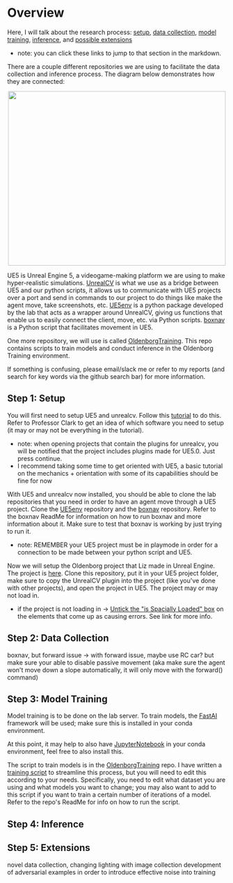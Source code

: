 # Overview
Here, I will talk about the research process: [setup](#step-1-setup), [data collection](#step-2-data-collection), [model training](#step-3-model-training), [inference](#step-4-inference), and [possible extensions](#step-5-extensions) 
* note: you can click these links to jump to that section in the markdown. 

There are a couple different repositories we are using to facilitate the data collection and inference process. The diagram below demonstrates how they are connected:

<p align="center">
  <img src="https://user-images.githubusercontent.com/70297740/235019833-8a17623d-fc64-4971-a63e-68229e95897d.jpg" width="500" height="400">
</p>

UE5 is Unreal Engine 5, a videogame-making platform we are using to make hyper-realistic simulations. [UnrealCV](https://github.com/unrealcv/unrealcv) is what we use as a bridge between UE5 and our python scripts, it allows us to communicate with UE5 projects over a port and send in commands to our project to do things like make the agent move, take screenshots, etc. [UE5env](https://github.com/arcslaboratory/ue5env) is a python package developed by the lab that acts as a wrapper around UnrealCV, giving us functions that enable us to easily connect the client, move, etc. via Python scripts. [boxnav](https://github.com/arcslaboratory/boxnav) is a Python script that facilitates movement in UE5.

One more repository, we will use is called [OldenborgTraining](https://github.com/arcslaboratory/OldenborgTraining). This repo contains scripts to train models and conduct inference in the Oldenborg Training environment.

If something is confusing, please email/slack me or refer to my reports (and search for key words via the github search bar) for more information.

## Step 1: Setup
You will first need to setup UE5 and unrealcv. Follow this [tutorial](https://compusciencing.github.io/unrealcv-ue5-windows.html) to do this. Refer to Professor Clark to get an idea of which software you need to setup (it may or may not be everything in the tutorial).
* note: when opening projects that contain the plugins for unrealcv, you will be notified that the project includes plugins made for UE5.0. Just press continue.
* I recommend taking some time to get oriented with UE5, a basic tutorial on the mechanics + orientation with some of its capabilities should be fine for now

With UE5 and unrealcv now installed, you should be able to clone the lab repositories that you need in order to have an agent move through a UE5 project. Clone the [UE5env](https://github.com/arcslaboratory/ue5env) repository and the [boxnav](https://github.com/arcslaboratory/boxnav) repository. Refer to the boxnav ReadMe for information on how to run boxnav and more information about it. Make sure to test that boxnav is working by just trying to run it.
* note: REMEMBER your UE5 project must be in playmode in order for a connection to be made between your python script and UE5.

Now we will setup the Oldenborg project that Liz made in Unreal Engine. The project is [here](https://github.com/arcslaboratory/OldenborgUE). Clone this repository, put it in your UE5 project folder, make sure to copy the UnrealCV plugin into the project (like you've done with other projects), and open the project in UE5. The project may or may not load in.
* if the project is not loading in -> [Untick the "is Spacially Loaded" box](https://forums.unrealengine.com/t/map-check-error-level-script-blueprint-refrences-streamed-actor/534202/7) on the elements that come up as causing errors. See link for more info.

## Step 2: Data Collection
boxnav, but forward issue -> with forward issue, maybe use RC car? but make sure your able to disable passive movement (aka make sure the agent won't move down a slope automatically, it will only move with the forward() command)

## Step 3: Model Training
Model training is to be done on the lab server. To train models, the [FastAI](https://www.fast.ai/) framework will be used; make sure this is installed in your conda environment.

At this point, it may help to also have [JupyterNotebook](https://jupyter.org/install) in your conda environment, feel free to also install this.

The script to train models is in the [OldenborgTraining](https://github.com/arcslaboratory/OldenborgTraining) repo. I have written a [training script](https://github.com/christymarc/OldenborgTraining/blob/inference_training/run_training.py) to streamline this process, but you will need to edit this according to your needs. Specifically, you need to edit what dataset you are using and what models you want to change; you may also want to add to this script if you want to train a certain number of iterations of a model. Refer to the repo's ReadMe for info on how to run the script.

## Step 4: Inference
## Step 5: Extensions
novel data collection, changing lighting with image collection
development of adversarial examples in order to introduce effective noise into training
